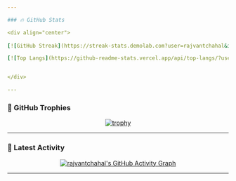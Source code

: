 ```yaml
---

### 🔥 GitHub Stats

<div align="center">
  
[![GitHub Streak](https://streak-stats.demolab.com?user=rajvantchahal&include_orgs=true&theme=dark&hide_border=true)](https://git.io/streak-stats)  

[![Top Langs](https://github-readme-stats.vercel.app/api/top-langs/?username=rajvantchahal&include_orgs=true&layout=compact&theme=dark)](https://github.com/rajvantchahal)


</div>

---
```


### 🌟 GitHub Trophies

<div align="center">

[![trophy](https://github-profile-trophy.vercel.app/?username=rajvantchahal&include_orgs=true&theme=darkhub&no-bg=true&no-frame=true)](https://github.com/rajvantchahal)

</div>

---

### 🚀 Latest Activity

<div align="center">
  
[![rajvantchahal's GitHub Activity Graph](https://github-readme-activity-graph.vercel.app/graph?username=rajvantchahal&include_orgs=true&theme=react-dark)](https://github.com/rajvantchahal)
</div>

---
